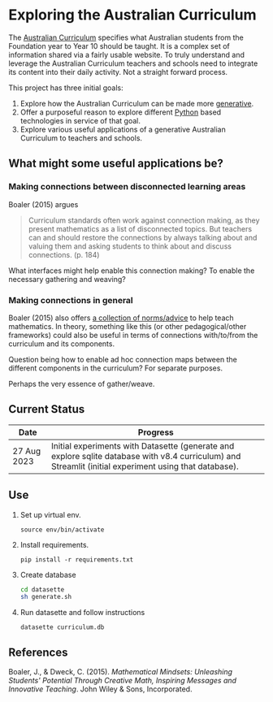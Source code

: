 # Exploring the Australian Curriculum

The [Australian Curriculum](https://australiancurriculum.edu.au/) specifies what Australian students from the Foundation year to Year 10 should be taught. It is a complex set of information shared via a fairly usable website. To truly understand and leverage the Australian Curriculum teachers and schools need to integrate its content into their daily activity. Not a straight forward process.

This project has three initial goals:

1. Explore how the Australian Curriculum can be made more [generative](https://djplaner.github.io/memex/sense/nodt/generativity/).
2. Offer a purposeful reason to explore different [Python](https://www.python.org/) based technologies in service of that goal.
3. Explore various useful applications of a generative Australian Curriculum to teachers and schools.

## What might some useful applications be?

### Making connections between disconnected learning areas

Boaler (2015) argues

> Curriculum standards often work against connection making, as they present mathematics as a list of disconnected topics. But teachers can and should restore the connections by always talking about and valuing them and asking students to think about and discuss connections. (p. 184)

What interfaces might help enable this connection making? To enable the necessary gathering and weaving?

### Making connections in general

Boaler (2015) also offers [a collection of norms/advice](https://djplaner.github.io/memex/sense/Teaching/Mathematics/teaching-mathematics-for-a-growth-mindset/#opening-mathematics) to help teach mathematics. In theory, something like this (or other pedagogical/other frameworks) could also be useful in terms of connections with/to/from the curriculum and its components.

Question being how to enable ad hoc connection maps between the different components in the curriculum? For separate purposes.

Perhaps the very essence of gather/weave.





## Current Status

| Date | Progress |
| --- | --- |
| 27 Aug 2023 | Initial experiments with Datasette (generate and explore sqlite database with v8.4 curriculum) and Streamlit (initial experiment using that database). |



## Use

1. Set up virtual env.

    `source env/bin/activate`

2. Install requirements.

    `pip install -r requirements.txt`

3. Create database 

    ```bash
    cd datasette
    sh generate.sh
    ```

4. Run datasette and follow instructions
   
    `datasette curriculum.db`


## References

Boaler, J., & Dweck, C. (2015). *Mathematical Mindsets: Unleashing Students' Potential Through Creative Math, Inspiring Messages and Innovative Teaching*. John Wiley & Sons, Incorporated.
